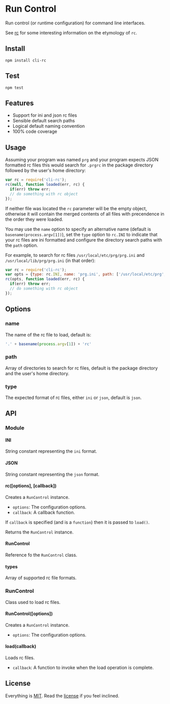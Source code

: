 # Run Control

Run control (or runtime configuration) for command line interfaces.

See [rc][rc] for some interesting information on the etymology of `rc`.

## Install

```
npm install cli-rc
```

## Test

```
npm test
```

## Features

* Support for ini and json rc files
* Sensible default search paths
* Logical default naming convention
* 100% code coverage

## Usage

Assuming your program was named `prg` and your program expects JSON formatted rc files this would search for `.prgrc` in the package directory followed by the user's home directory:

```javascript
var rc = require('cli-rc');
rc(null, function loaded(err, rc) {
  if(err) throw err;
  // do something with rc object
});
```

If neither file was located the `rc` parameter will be the empty object, otherwise it will contain the merged contents of all files with precendence in the order they were loaded.

You may use the `name` option to specify an alternative name (default is `basename(process.argv[1])`), set the `type` option to `rc.INI` to indicate that your rc files are ini formatted and configure the directory search paths with the `path` option.

For example, to search for rc files `/usr/local/etc/prg/prg.ini` and `/usr/local/lib/prg/prg.ini` (in that order):

```javascript
var rc = require('cli-rc');
var opts = {type: rc.INI, name: 'prg.ini', path: ['/usr/local/etc/prg', '/usr/local/lib/prg']};
rc(opts, function loaded(err, rc) {
  if(err) throw err;
  // do something with rc object
});
```

## Options

### name

The name of the rc file to load, default is:

```javascript
'.' + basename(process.argv[1]) + 'rc'
```

### path

Array of directories to search for rc files, default is the package directory and the user's home directory.

### type

The expected format of rc files, either `ini` or `json`, default is `json`.

## API

### Module

#### INI

String constant representing the `ini` format.

#### JSON

String constant representing the `json` format.

#### rc([options], [callback])

Creates a `RunControl` instance.

* `options`: The configuration options.
* `callback`: A callback function.

If `callback` is specified (and is a `function`) then it is passed to `load()`.

Returns the `RunControl` instance.

#### RunControl

Reference fo the `RunControl` class.

#### types

Array of supported rc file formats.

### RunControl

Class used to load rc files.

#### RunControl([options])

Creates a `RunControl` instance.

* `options`: The configuration options.

#### load(callback)

Loads rc files.

* `callback`: A function to invoke when the load operation is complete.

## License

Everything is [MIT](http://en.wikipedia.org/wiki/MIT_License). Read the [license](/LICENSE) if you feel inclined.

[rc]: http://en.wikipedia.org/wiki/Run_Commands
